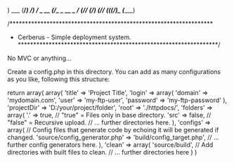  )   ___
(__/_____)         /)
  /        _  __  (/_  _  __      _
 /       _(/_/ (_/_) _(/_/ (_(_(_/_)_
(______)

/******************************************************************
 * Cerberus - Simple deployment system.
 *****************************************************************/

No MVC or anything...

Create a config.php in this directory. You can add as many
configurations as you like, following this structure:


return array(
	array(
		'title' => 'Project Title',
		'login' => array(
			'domain' => 'mydomain.com',
			'user' => 'my-ftp-user',
			'password' => 'my-ftp-password'
		),
		'projectDir' => 'D:/your/project/folder',
		'root' => './httpdocs/',
		'folders' => array(
			'.' => true, // "true" = Files only in base directory.
			'src' => false, // "false" = Recursive upload.
			// ... further directories here.
		),
		'configs' => array( // Config files that generate code by echoing it will be generated if changed.
			'source/config_generator.php' => 'build/config_target.php',
			// ... further config generators here.
		),
		'clean' => array(
			'source/build', // Add directories with built files to clean.
			// ... further directories here
		)
	)